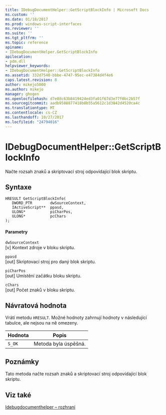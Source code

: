 ```yaml
---
title: IDebugDocumentHelper::GetScriptBlockInfo | Microsoft Docs
ms.custom: ''
ms.date: 01/18/2017
ms.prod: windows-script-interfaces
ms.reviewer: ''
ms.suite: ''
ms.tgt_pltfrm: ''
ms.topic: reference
apiname:
- IDebugDocumentHelper.GetScriptBlockInfo
apilocation:
- pdm.dll
helpviewer_keywords:
- IDebugDocumentHelper::GetScriptBlockInfo
ms.assetid: 332d7540-bbbe-4747-95ec-e47384d4f4e6
caps.latest.revision: 8
author: mikejo5000
ms.author: mikejo
manager: ghogen
ms.openlocfilehash: d7e8dc63b8419424ed3fa01f67d3e77f0bc2b57f
ms.sourcegitcommit: aadb9588877418b8b55a5612c1d3842d4520ca4c
ms.translationtype: MT
ms.contentlocale: cs-CZ
ms.lasthandoff: 10/27/2017
ms.locfileid: "24794016"
---
```

# <a name="idebugdocumenthelpergetscriptblockinfo"></a>IDebugDocumentHelper::GetScriptBlockInfo
Načte rozsah znaků a skriptovací stroj odpovídající blok skriptu.  
  
## <a name="syntax"></a>Syntaxe  
  
```  
HRESULT GetScriptBlockInfo(  
   DWORD_PTR        dwSourceContext,  
   IActiveScript**  ppasd,  
   ULONG*           piCharPos,  
   ULONG*           pcChars  
);  
```  
  
#### <a name="parameters"></a>Parametry  
 `dwSourceContext`  
 [v] Kontext zdroje v bloku skriptu.  
  
 `ppasd`  
 [out] Skriptovací stroj pro daný blok skriptu.  
  
 `piCharPos`  
 [out] Umístění začátku bloku skriptu.  
  
 `cChars`  
 [out] Počet znaků v bloku skriptu.  
  
## <a name="return-value"></a>Návratová hodnota  
 Vrátí metodu `HRESULT`. Možné hodnoty zahrnují hodnoty v následující tabulce, ale nejsou na ně omezeny.  
  
|Hodnota|Popis|  
|-----------|-----------------|  
|`S_OK`|Metoda byla úspěšná.|  
  
## <a name="remarks"></a>Poznámky  
 Tato metoda načte rozsah znaků a skriptovací stroj odpovídající blok skriptu.  
  
## <a name="see-also"></a>Viz také  
 [Idebugdocumenthelper – rozhraní](../../winscript/reference/idebugdocumenthelper-interface.md)